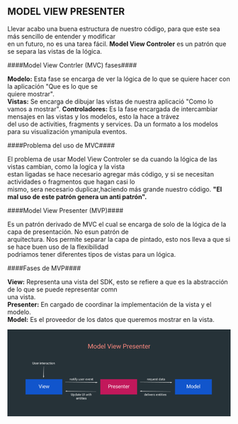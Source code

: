 ## MODEL VIEW PRESENTER ##  

Llevar acabo una buena estructura de nuestro código, para que este sea más sencillo de entender y modificar  
en un futuro, no es una tarea fácil. **Model View Controler** es un patrón que se separa las vistas de la lógica.  

####Model View Contrler (MVC) fases####

**Modelo:** Esta fase se encarga de ver la lógica de lo que se quiere hacer con la aplicación "Que es lo que se  
quiere mostrar".  
**Vistas:** Se encarga de dibujar las vistas de nuestra aplicació "Como lo vamos a mostrar".
**Controladores:** Es la fase encargada de intercambiar mensajes en las vistas y los modelos, esto la hace a trávez  
del uso de activities, fragments y services. Da un formato a los modelos para su visualización ymanipula eventos.  


####Problema del uso de MVC####

El problema de usar Model View Controler se da cuando la lógica de las vistas cambian, como la logíca y la vista  
estan ligadas se hace necesario agregar más código, y si se necesitan actividades o fragmentos que hagan casi lo  
mismo, sera necesario duplicar,haciendo más grande nuestro código. **"El mal uso de este patrón genera un anti patrón".**

####Model View Presenter (MVP)####

Es un patrón derivado de MVC el cual se encarga de solo de la lógica de la capa de presentación. No esun patrón de  
arquitectura. Nos permite separar la capa de pintado, esto nos lleva a que si se hace buen uso de la flexibilidad  
podriamos tener diferentes tipos de vistas para un lógica.  

####Fases de  MVP####

**View:** Representa una vista del SDK, esto se refiere a que es la abstracción de lo que se puede representar comn   
una vista.  
**Presenter:** En cargado de coordinar la implementación de la vista y el modelo.  
**Model:** Es el proveedor de los datos que queremos mostrar en la vista.  

![](mvp.png "Modelo View Presenter")












  

